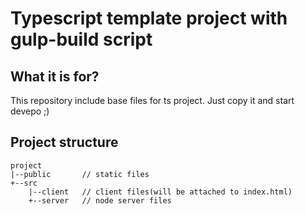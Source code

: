 # Typescript template project with gulp-build script

## What it is for?
This repository include base files for ts project. Just copy it and start devepo ;)

## Project structure

```text
project
|--public       // static files
+--src
    |--client   // client files(will be attached to index.html)
    +--server   // node server files
```

